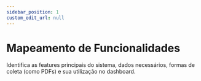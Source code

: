 ```yaml
---
sidebar_position: 1
custom_edit_url: null
---
```


# Mapeamento de Funcionalidades

Identifica as features principais do sistema, dados necessários, formas de coleta (como PDFs) e sua utilização no dashboard.
